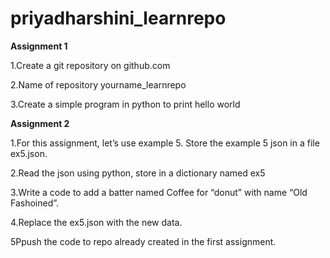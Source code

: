 # priyadharshini_learnrepo
**Assignment 1**

1.Create a git repository on github.com

2.Name of repository yourname_learnrepo

3.Create a simple program in python to print hello world

**Assignment 2**

1.For this assignment, let’s use example 5. Store the example 5 json in a file ex5.json.

2.Read the json using python, store in a dictionary named ex5

3.Write a code to add a batter named Coffee for “donut” with name “Old Fashoined”.

4.Replace the ex5.json with the new data.

5Ppush the code to repo already created in the first assignment.
